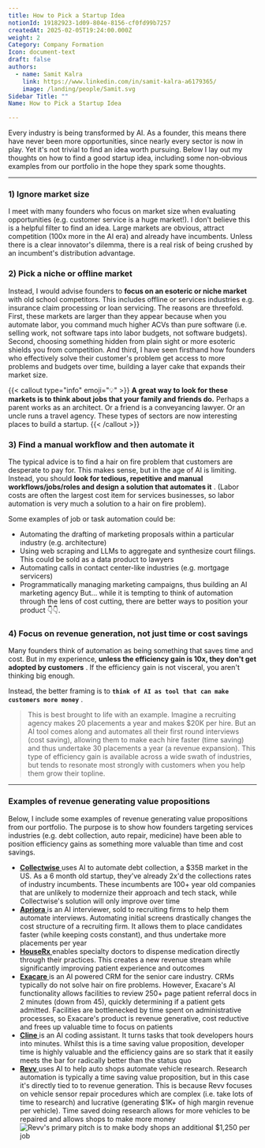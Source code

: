 ```yaml
---
title: How to Pick a Startup Idea
notionId: 19182923-1d09-804e-8156-cf0fd99b7257
createdAt: 2025-02-05T19:24:00.000Z
weight: 2
Category: Company Formation
Icon: document-text
draft: false
authors:
  - name: Samit Kalra
    link: https://www.linkedin.com/in/samit-kalra-a6179365/
    image: /landing/people/Samit.svg
Sidebar Title: ""
Name: How to Pick a Startup Idea

---
```




Every industry is being transformed by AI. As a founder, this means there have never been more opportunities, since nearly every sector is now in play. Yet it's not trivial to find an idea worth pursuing. Below I lay out my thoughts on how to find a good startup idea, including some non-obvious examples from our portfolio in the hope they spark some thoughts.

---


### 1) Ignore market size


I meet with many founders who focus on market size when evaluating opportunities (e.g. customer service is a huge market!). I don't believe this is a helpful filter to find an idea. Large markets are obvious, attract competition (100x more in the AI era) and already have incumbents. Unless there is a clear innovator's dilemma, there is a real risk of being crushed by an incumbent's distribution advantage.

###  **2) Pick a niche or offline market** 


Instead, I would advise founders to  **focus on an esoteric or niche market**  with old school competitors. This includes offline or services industries e.g. insurance claim processing or loan servicing. The reasons are threefold. First, these markets are larger than they appear because when you automate labor, you command much higher ACVs than pure software (i.e. selling work, not software taps into labor budgets, not software budgets). Second, choosing something hidden from plain sight or more esoteric shields you from competition. And third, I have seen firsthand how founders who effectively solve their customer's problem get access to more problems and budgets over time, building a layer cake that expands their market size.

{{< callout type="info" emoji="💡" >}}
 **A great way to look for these markets is to think about jobs that your family and friends do.**  Perhaps a parent works as an architect. Or a friend is a conveyancing lawyer. Or an uncle runs a travel agency. These types of sectors are now interesting places to build a startup.
{{< /callout >}}


###  **3) Find a manual workflow and then automate it** 


The typical advice is to find a hair on fire problem that customers are desperate to pay for. This makes sense, but in the age of AI is limiting. Instead, you should  **look for tedious, repetitive and manual workflows/jobs/roles and design a solution that automates it** . (Labor costs are often the largest cost item for services businesses, so labor automation is very much a solution to a hair on fire problem). 

Some examples of job or task automation could be: 

- Automating the drafting of marketing proposals within a particular industry (e.g. architecture)
- Using web scraping and LLMs to aggregate and synthesize court filings. This could be sold as a data product to lawyers
- Automating calls in contact center-like industries (e.g. mortgage servicers)
- Programmatically managing marketing campaigns, thus building an AI marketing agency
But… while it is tempting to think of automation through the lens of cost cutting, there are better ways to position your product 👇👇.

###  **4) Focus on revenue generation, not just time or cost savings** 


Many founders think of automation as being something that saves time and cost. But in my experience,  **unless the efficiency gain is 10x, they don't get adopted by customers** . If the efficiency gain is not visceral, you aren't thinking big enough.

Instead, the better framing is to  **`think of AI as tool that can make customers more money`** .

> This is best brought to life with an example. Imagine a recruiting agency makes 20 placements a year and makes $20K per hire. But an AI tool comes along and automates all their first round interviews (cost saving), allowing them to make each hire faster (time saving) and thus undertake 30 placements a year (a revenue expansion). This type of efficiency gain is available across a wide swath of industries, but tends to resonate most strongly with customers when you help them grow their topline. 


---


###  **Examples of revenue generating value propositions** 


Below, I include some examples of revenue generating value propositions from our portfolio. The purpose is to show how founders targeting services industries (e.g. debt collection, auto repair, medicine) have been able to position efficiency gains as something more valuable than time and cost savings.

- [ **Collectwise** ](https://collectwise.com/) uses AI to automate debt collection, a $35B market in the US. As a 6 month old startup, they've already 2x'd the collections rates of industry incumbents. These incumbents are 100+ year old companies that are unlikely to modernize their approach and tech stack, while Collectwise's solution will only improve over time
- [ **Apriora** ](https://www.apriora.ai/) is an AI interviewer, sold to recruiting firms to help them automate interviews. Automating initial screens drastically changes the cost structure of a recruiting firm. It allows them to place candidates faster (while keeping costs constant), and thus undertake more placements per year
- [ **HouseRx** ](https://houserx.com/) enables specialty doctors to dispense medication directly through their practices. This creates a new revenue stream while significantly improving patient experience and outcomes
- [ **Exacare** ](https://www.exacare.com/) is an AI powered CRM for the senior care industry. CRMs typically do not solve hair on fire problems. However, Exacare's AI functionality allows facilities to review 250+ page patient referral docs in 2 minutes (down from 45), quickly determining if a patient gets admitted. Facilities are bottlenecked by time spent on administrative processes, so Exacare's product is revenue generative, cost reductive and frees up valuable time to focus on patients
- [ **Cline** ](https://cline.bot/) is an AI coding assistant. It turns tasks that took developers hours into minutes. Whilst this is a time saving value proposition, developer time is highly valuable and the efficiency gains are so stark that it easily meets the bar for radically better than the status quo
- [ **Revv** ](https://www.revvhq.com/) uses AI to help auto shops automate vehicle research. Research automation is typically a time saving value proposition, but in this case it's directly tied to to revenue generation. This is because Revv focuses on vehicle sensor repair procedures which are complex (i.e. take lots of time to research) and lucrative (generating $1K+ of high margin revenue per vehicle). Time saved doing research allows for more vehicles to be repaired and allows shops to make more money
![Revv's primary pitch is to make body shops an additional $1,250 per job](https://prod-files-secure.s3.us-west-2.amazonaws.com/52e751b5-230f-4649-8c4e-0224e58da4f9/370e296b-f1ec-4862-970d-c6e37079c7a0/Screen_Shot_2025-02-02_at_1.08.01_PM.png?X-Amz-Algorithm=AWS4-HMAC-SHA256&X-Amz-Content-Sha256=UNSIGNED-PAYLOAD&X-Amz-Credential=ASIAZI2LB466RIDF4SZK%2F20251005%2Fus-west-2%2Fs3%2Faws4_request&X-Amz-Date=20251005T072059Z&X-Amz-Expires=3600&X-Amz-Security-Token=IQoJb3JpZ2luX2VjENX%2F%2F%2F%2F%2F%2F%2F%2F%2F%2FwEaCXVzLXdlc3QtMiJGMEQCIED%2FKmWV7u60XPY7SjR9Z%2F7ZNqwDVFmtXSUOaecMfnzfAiAxM0HXDIj78C2LvajgzYiU%2BoQiBBirbIC0v2ov%2FBjjZCr%2FAwhuEAAaDDYzNzQyMzE4MzgwNSIMWgu%2BN7z2mST0cQrVKtwDMFAtngfaG4LvbQJEyM4tF%2B0fkUzTI%2F1%2BSmOb%2Fd%2BEbZSKXN1%2FRCt7jAp3O5YPOcUZ8DoniNDiiUYIkFBM6hX0xdyScQ44838Ov%2BnD%2BpNfILRXWuWbzI9ZAuA0sCJr2%2Bw4atQvDcp0E3va%2F5oHufpIO7YqMuoETUPlVX0YgysxyVIdiA%2BiaVMsr0i4IINZGTc653xqR6akvRu7XWfkCNuyLDd%2Bo3SoefvpHAv0V9AqK0h9tfwzr68ROEK18s8ZqO%2BeyFjNsPTt4BCmr0EE2El2PelwCqwzNPGDjG6W0yqSbbsYR%2BLyWG3RM3fOPn7yjeI9wyNoxTXsIs5LOj%2Bq6hnaW93iRZQezI2j4wT0SbcYseT0RJkp6enokY%2FOe6LrQxanPbx0vWmMNeHJ4ORd4U3jsOBcl8mB3A5c0g%2Fysm37JLSYHD4k77G6aA5VQ17Gy44m%2FrHdyDt2Te0hWXezh5WuJ1KhV5bkbA65yDFUsj0JbI1e4EVmvYO81DCN6%2BSiKyGLjF1T8yw4xdZqgBmxIuAKIzq%2FgCheEk59sDsciGHXMPrOtXTtGMspTMcdV8%2BHdEu3XSOvMeNBPq5etYhvdkQ679MQdeFSoMU68gI2u4UOK4hHr50vlWTWbKK4PXUw%2B%2F2HxwY6pgENjlYG%2FlDRt0jiyYp7dxOHEca2mEV0qL7UtNNY1BefPKI0xuO%2FmdBwmZ7Nq%2FOF66RMpmUH4OH5SB3uDUN39YEcgyhe2rHh42pmZvu%2BzJ6r1LuiAqYtoFo%2Bk%2Bh4RqxM4W9m13gSzYM70zRunTx6521pe4Vbn8gZaSuT68bfKL9KeCejU1OoTvX1%2BLBMG%2Ba0IuofTdVLe1U3Es9xkF%2BKXKGDh6ae3n3j&X-Amz-Signature=4209a9c80ab33126e4963ff62d8e4b0e9bc2031644e2713a9cb72e6ada4eb2c9&X-Amz-SignedHeaders=host&x-amz-checksum-mode=ENABLED&x-id=GetObject)

